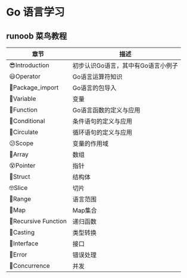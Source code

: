 # Go 语言学习

## runoob 菜鸟教程
| **章节**            | **描述**                           |
| ------------------- | ---------------------------------- |
| 😎Introduction       | 初步认识Go语言，其中有Go语言小例子 |
| 😃Operator           | Go语言运算符知识                   |
| 🥰Package_import     | Go语言的包导入                     |
| 🦉Variable           | 变量                               |
| 🤗Function           | Go语言函数的定义与应用             |
| 🫥Conditional        | 条件语句的定义与应用               |
| 🤩Circulate          | 循环语句的定义与应用               |
| 😕Scope              | 变量的作用域                       |
| 🤨Array              | 数组                               |
| 😵Pointer            | 指针                               |
| 🥸Struct             | 结构体                             |
| 🤓Slice              | 切片                               |
| 🫤Range              | 语言范围                           |
| 🎈Map                | Map集合                            |
| 🥳Recursive Function | 递归函数                           |
| 🦒Casting            | 类型转换                           |
| 🐽Interface          | 接口                               |
| 🦊Error              | 错误处理                           |
| 🐡Concurrence        | 并发                               |